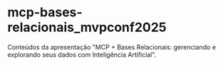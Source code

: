 # mcp-bases-relacionais_mvpconf2025
Conteúdos da apresentação "MCP + Bases Relacionais: gerenciando e explorando seus dados com Inteligência Artificial".
